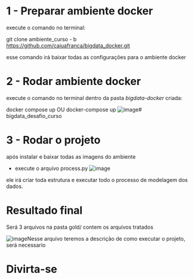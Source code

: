 
# 1 - Preparar ambiente docker

execute o comando no terminal: 

git clone ambiente_curso - b https://github.com/caiuafranca/bigdata_docker.git

esse comando irá baixar todas as configurações para o ambiente docker

# 2 - Rodar ambiente docker

execute o comando no terminal dentro da pasta *bigdata-docker* criada:

docker compose up  OU docker-compose up
![image](https://github.com/evanzs/bigdata_desafio_curso/assets/24463238/dddd222c-9503-4512-be1b-41a7e7a813dd)# bigdata_desafio_curso


# 3 - Rodar o projeto 

após instalar e baixar todas as imagens do ambiente
- execute o arquivo process.py
![image](https://github.com/evanzs/bigdata_desafio_curso/assets/24463238/c466edc5-cd8f-4ca3-885b-fd28afed213d)

ele irá criar toda estrutura e executar todo o processo de modelagem dos dados. 



# Resultado final 

Será 3 arquivos na pasta gold/ contem os arquivos tratados 

![image](https://github.com/evanzs/bigdata_desafio_curso/assets/24463238/99b01c02-abb5-4962-95ed-3c9a2720ef2d)Nesse arquivo teremos a descrição de como executar o projeto, será necessario 



# Divirta-se
